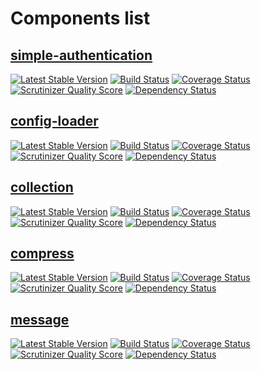 # Components list

## [simple-authentication](https://github.com/ebidtech/simple-authentication) ##

[![Latest Stable Version](https://poser.pugx.org/ebidtech/simple-authentication/v/stable.png)](https://packagist.org/packages/ebidtech/simple-authentication) [![Build Status](https://travis-ci.org/ebidtech/simple-authentication.png?branch=v0.2.4)](https://travis-ci.org/ebidtech/simple-authentication) [![Coverage Status](https://coveralls.io/repos/ebidtech/simple-authentication/badge.png?branch=master)](https://coveralls.io/r/ebidtech/simple-authentication?branch=master) [![Scrutinizer Quality Score](https://scrutinizer-ci.com/g/ebidtech/simple-authentication/badges/quality-score.png?s=f145cac9cf41aff7dfde44a276ab7b03e92c4981)](https://scrutinizer-ci.com/g/ebidtech/simple-authentication/) [![Dependency Status](https://www.versioneye.com/user/projects/529f55ab632bac8452000002/badge.png)](https://www.versioneye.com/user/projects/529f55ab632bac8452000002)

## [config-loader](https://github.com/ebidtech/config-loader) ##

[![Latest Stable Version](https://poser.pugx.org/ebidtech/config-loader/v/stable.png)](https://packagist.org/packages/ebidtech/config-loader) [![Build Status](https://travis-ci.org/ebidtech/config-loader.png?branch=master)](https://travis-ci.org/ebidtech/config-loader) [![Coverage Status](https://coveralls.io/repos/ebidtech/config-loader/badge.png)](https://coveralls.io/r/ebidtech/config-loader) [![Scrutinizer Quality Score](https://scrutinizer-ci.com/g/ebidtech/config-loader/badges/quality-score.png?s=19c113ae6cc28c94b2e7ba21a82513c0f7e93ea0)](https://scrutinizer-ci.com/g/ebidtech/config-loader/) [![Dependency Status](https://www.versioneye.com/user/projects/5299e146632bac33e8000014/badge.png)](https://www.versioneye.com/user/projects/5299e146632bac33e8000014)

## [collection](https://github.com/ebidtech/collection) ##

[![Latest Stable Version](https://poser.pugx.org/ebidtech/collection/v/stable.png)](https://packagist.org/packages/ebidtech/collection)
 [![Build Status](https://travis-ci.org/ebidtech/collection.png?branch=master)](https://travis-ci.org/ebidtech/collection) [![Coverage Status](https://coveralls.io/repos/ebidtech/collection/badge.png?branch=master)](https://coveralls.io/r/ebidtech/collection?branch=master) [![Scrutinizer Quality Score](https://scrutinizer-ci.com/g/ebidtech/collection/badges/quality-score.png?s=8d909e1554975a4e20c53f113cc8e4e225f97d73)](https://scrutinizer-ci.com/g/ebidtech/collection/) [![Dependency Status](https://www.versioneye.com/user/projects/52977b39632bac9f3c000002/badge.png)](https://www.versioneye.com/user/projects/52977b39632bac9f3c000002)
 
## [compress](https://github.com/ebidtech/compress) ##

[![Latest Stable Version](https://poser.pugx.org/ebidtech/compress/v/stable.png)](https://packagist.org/packages/ebidtech/compress)
 [![Build Status](https://travis-ci.org/ebidtech/compress.png?branch=master)](https://travis-ci.org/ebidtech/compress) [![Coverage Status](https://coveralls.io/repos/ebidtech/compress/badge.png?branch=master)](https://coveralls.io/r/ebidtech/compress?branch=master) [![Scrutinizer Quality Score](https://scrutinizer-ci.com/g/ebidtech/compress/badges/quality-score.png?s=c80105e945436933fb277a0595d02394495f63b0)](https://scrutinizer-ci.com/g/ebidtech/compress/) [![Dependency Status](https://www.versioneye.com/user/projects/52977ab3632baca8b4000002/badge.png)](https://www.versioneye.com/user/projects/52977ab3632baca8b4000002)

## [message](https://github.com/ebidtech/message) ##

[![Latest Stable Version](https://poser.pugx.org/ebidtech/message/v/stable.png)](https://packagist.org/packages/ebidtech/message) [![Build Status](https://travis-ci.org/ebidtech/message.png?branch=master)](https://travis-ci.org/ebidtech/message) [![Coverage Status](https://coveralls.io/repos/ebidtech/message/badge.png?branch=master)](https://coveralls.io/r/ebidtech/message?branch=master) [![Scrutinizer Quality Score](https://scrutinizer-ci.com/g/ebidtech/message/badges/quality-score.png?s=a87177d092925001152c5512791005e4e3cd728c)](https://scrutinizer-ci.com/g/ebidtech/message/) [![Dependency Status](https://www.versioneye.com/user/projects/52a0ca7a632bac3588000041/badge.png)](https://www.versioneye.com/user/projects/52a0ca7a632bac3588000041)
